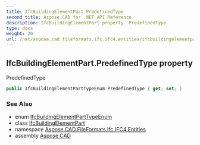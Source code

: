 ```yaml
---
title: IfcBuildingElementPart.PredefinedType
second_title: Aspose.CAD for .NET API Reference
description: IfcBuildingElementPart property. PredefinedType
type: docs
weight: 20
url: /net/aspose.cad.fileformats.ifc.ifc4.entities/ifcbuildingelementpart/predefinedtype/
---
```

## IfcBuildingElementPart.PredefinedType property

PredefinedType

```csharp
public IfcBuildingElementPartTypeEnum PredefinedType { get; set; }
```

### See Also

* enum [IfcBuildingElementPartTypeEnum](../../../aspose.cad.fileformats.ifc.ifc4.types/ifcbuildingelementparttypeenum/)
* class [IfcBuildingElementPart](../)
* namespace [Aspose.CAD.FileFormats.Ifc.IFC4.Entities](../../ifcbuildingelementpart/)
* assembly [Aspose.CAD](../../../)


